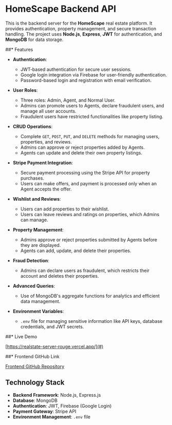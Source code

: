 # HomeScape Backend API

This is the backend server for the **HomeScape** real estate platform. It provides authentication, property management, and secure transaction handling. The project uses **Node.js**, **Express**, **JWT** for authentication, and **MongoDB** for data storage.

##* Features

- **Authentication**:
  - JWT-based authentication for secure user sessions.
  - Google login integration via Firebase for user-friendly authentication.
  - Password-based login and registration with email verification.

- **User Roles**:
  - Three roles: Admin, Agent, and Normal User.
  - Admins can promote users to Agents, declare fraudulent users, and manage all user accounts.
  - Fraudulent users have restricted functionalities like property listing.

- **CRUD Operations**:
  - Complete `GET`, `POST`, `PUT`, and `DELETE` methods for managing users, properties, and reviews.
  - Admins can approve or reject properties added by Agents.
  - Agents can update and delete their own property listings.

- **Stripe Payment Integration**:
  - Secure payment processing using the Stripe API for property purchases.
  - Users can make offers, and payment is processed only when an Agent accepts the offer.

- **Wishlist and Reviews**:
  - Users can add properties to their wishlist.
  - Users can leave reviews and ratings on properties, which Admins can manage.

- **Property Management**:
  - Admins approve or reject properties submitted by Agents before they are displayed.
  - Agents can add, update, and delete their properties.

- **Fraud Detection**:
  - Admins can declare users as fraudulent, which restricts their account and deletes their properties.

- **Advanced Queries**:
  - Use of MongoDB's aggregate functions for analytics and efficient data management.

- **Environment Variables**:
  - `.env` file for managing sensitive information like API keys, database credentials, and JWT secrets.


##* Live Demo

[https://realstate-server-rouge.vercel.app/](#)

##* Frontend GitHub Link

[Frontend GitHub Repository](https://github.com/Programming-Hero-Web-Course4/b10a12-client-side-IsmotaraDipty43)

## Technology Stack

- **Backend Framework**: Node.js, Express.js
- **Database**: MongoDB
- **Authentication**: JWT, Firebase (Google Login)
- **Payment Gateway**: Stripe API
- **Environment Management**: `.env` file

